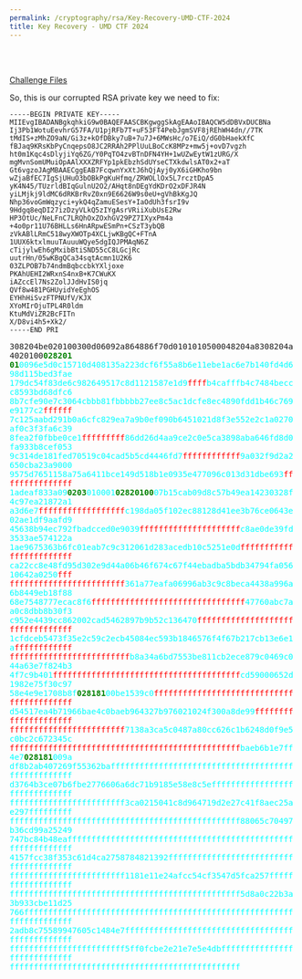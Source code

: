 ```yaml
---
permalink: /cryptography/rsa/Key-Recovery-UMD-CTF-2024
title: Key Recovery - UMD CTF 2024
---
```


<br>
<br>

[Challenge Files](https://github.com/Connor-McCartney/CTF_Files/tree/main/2024/UMD%20CTF/Key%20Recovery)

So, this is our corrupted RSA private key we need to fix:

```
-----BEGIN PRIVATE KEY-----
MIIEvgIBADANBgkqhkiG9w0BAQEFAASCBKgwggSkAgEAAoIBAQCW5dDBVxDUCBNa
Ij3Pb1WotuEevhrG57FA/U1pjRFb7T+uF53FT4PebJgmSVF8jREhWH4dn//7TK
tMdIS+zMhZO9aN/Gi3z+kOfDBky7uB+7u7J+6MWsHc/o7EiQ/dG0bHaekXfC
fBJaq9KRsKbPyCnqepsO8JC2RRAh2PPlUuLBoCcK8MPz+mw5j+ovD7vgzh
ht0m1Kqc4sDlyjiYq6ZG/Y0PqTO4zvBTnDFN4YH+1wUZwEytW1zURG/X
mgMvnSomUMuiOpAAlXXXZRFYp1pkEbzhSdUYseCTXkdwlsAT0x2+aT
Gt6vgzoJAgMBAAECggEAB7FcqwnYxXtJ6hQjAyj0yX6iGHKho9bn
wZjaBfEC7IgSjUHuO3bOBkPgKuHfmq/ZRWOLlOx5L7rcztDpA5
yK4N45/TUzrldBIqGulnU2O2/AHqt8nDEgYdKDrO2xDFJR4N
yiLMjkj9ldMC6dRKBrRvZ0xn9E6626W9s0eU+gVhBkKgJQ
Nhp36voGmWqzyci+ykQ4qZamuESesY+IaOdUh3fsrI9v
9Hdgq8eqDI27izDzyVLkQ5zIYgAsrVRiiXubUsE2Rw
HP3OtUc/NeLFnC7LRQhOxZOxhGV29PZ7IXyxPm4a
+4o0pr11U76BHLLs6HnARpwESmPn+CSzT3ybQB
zVkABlLRmC518wyXWOTp4XCLjwKBgQC+FTnA
1UUX6ktxlmuuTAuuuWQye5dgIQJPMAqN6Z
cTijylwEh6gMxibBtiSND55cC8LGcjRc
uutrHn/05wKBgQCa34sqtAcmn1U2K6
03ZLPOB7b74ndmBqbccbkYXljoxe
PKAhUEHI2WRxnS4nxB+K7CWuKX
iAZccEl7Ns2ZolJJdHvIS0jq
QVf8w481PGHUyidYeEghOS
EYHhHiSvzFTPNUfV/KJX
XYoMIrOjuTPL4R0ldm
KtuMdViZR2BcFITn
X/D8vi4h5+Xk2/
-----END PRI
```


<tt>308204be020100300d06092a864886f70d0101010500048204a8308204a4020100<span style="color:green">**028201<br>
01**</span><span style="color:cyan">0096e5d0c15710d408135a223dcf6f55a8b6e11ebe1ac6e7b140fd4d698d115bed3fae<br>
179dc54f83de6c982649517c8d1121587e1d9<span style="color:red">ffff</span>b4cafffb4c7484beccc8593bd68dfc6<br>
8b7cfe90e7c3064cbbb81fbbbbb27ee8c5ac1dcfe8ec4890fdd1b46c769e9177c2<span style="color:red">ffffff</span><br>
7c125aabd291b0a6cfc829ea7a9b0ef090b6451021d8f3e552e2c1a0270af0c3f3fa6c39<br>
8fea2f0fbbe0ce1<span style="color:red">fffffffff</span>86dd26d4aa9ce2c0e5ca3898aba646fd8d0fa933b8cef053<br>
9c314de181fed70519c04cad5b5cd4446fd7<span style="color:red">ffffffffffff</span>9a032f9d2a2650cba23a9000<br>
9575d7651158a75a6411bce149d518b1e0935e477096c013d31dbe693<span style="color:red">fffffffffffffff</span><br>
1adeaf833a09<span style="color:green">**0203**</span>010001<span style="color:green">**02820100**</span>07b15cab09d8c57b49ea14230328f4c97ea21872a1<br>
a3d6e7<span style="color:red">ffffffffffffffffff</span>c198da05f102ec88128d41ee3b76ce0643e02ae1df9aafd9<br>
45638b94ec792fbadcced0e9039<span style="color:red">fffffffffffffffffffff</span>c8ae0de39fd3533ae574122a<br>
1ae9675363b6fc01eab7c9c312061d283acedb10c5251e0d<span style="color:red">ffffffffffffffffffffffff</span><br>
ca22cc8e48fd95d302e9d44a06b46f674c67f44ebadba5bdb34794fa05610642a0250<span style="color:red">fff<br>
ffffffffffffffffffffffff</span>361a77eafa06996ab3c9c8beca4438a996a6b8449eb18f88<br>
68e7548777ecac8f6<span style="color:red">ffffffffffffffffffffffffffffffff</span>47760abc7aa0c8dbb8b30f3<br>
c952e4439cc862002cad5462897b9b52c136470<span style="color:red">fffffffffffffffffffffffffffffffff</span><br>
1cfdceb5473f35e2c59c2ecb45084ec593b1846576f4f67b217cb13e6e1a<span style="color:red">ffffffffffff<br>
fffffffffffffffffffffffff</span>b8a34a6bd7553be811cb2ece879c0469c044a63e7f824b3<br>
4f7c9b401<span style="color:red">fffffffffffffffffffffffffffffffffffffff</span>cd59000652d1982e75f30c97<br>
58e4e9e1708b8f<span style="color:green">**028181**</span>00be1539c0<span style="color:red">ffffffffffffffffffffffffffffffffffffffffff</span><br>
d54517ea4b71966bae4c0baeb964327b976021024f300a8de99<span style="color:red">fffffffffffffffffffff<br>
ffffffffffffffffffffffff</span>7138a3ca5c0487a80cc626c1b6248d0f9e5c0bc2c672345c<br>
<span style="color:red">ffffffffffffffffffffffffffffffffffffffffffffffff</span>baeb6b1e7ff4e7<span style="color:green">**028181**</span>009a<br>
df8b2ab407269f55362bafffffffffffffffffffffffffffffffffffffffffffffffffff<br>
d3764b3ce07b6fbe2776606a6dc71b9185e58e8c5effffffffffffffffffffffffffffff<br>
ffffffffffffffffffffffff3ca0215041c8d964719d2e27c41f8aec25ae297fffffffff<br>
ffffffffffffffffffffffffffffffffffffffffffffffff88065c70497b36cd99a25249<br>
747bc84b48eaffffffffffffffffffffffffffffffffffffffffffffffffffffffffffff<br>
4157fcc38f353c61d4ca2758784821392fffffffffffffffffffffffffffffffffffffff<br>
ffffffffffffffffffffffff1181e11e24afcc54cf3547d5fca257ffffffffffffffffff<br>
ffffffffffffffffffffffffffffffffffffffffffffffff5d8a0c22b3a3b933cbe11d25<br>
766fffffffffffffffffffffffffffffffffffffffffffffffffffffffffffffffffffff<br>
2adb8c75589947605c1484e7ffffffffffffffffffffffffffffffffffffffffffffffff<br>
ffffffffffffffffffffffff5ff0fcbe2e21e7e5e4dbffffffffffffffffffffffffffff<br>
ffffffffffffffffffffffffffffffffffffffffffffffff</span></tt><br>

